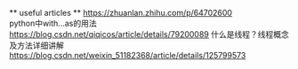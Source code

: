 ** useful articles **
    https://zhuanlan.zhihu.com/p/64702600   
    python中with...as的用法 https://blog.csdn.net/qiqicos/article/details/79200089
    什么是线程？线程概念及方法详细讲解 https://blog.csdn.net/weixin_51182368/article/details/125799573
